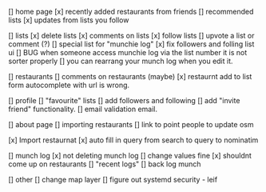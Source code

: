 [] home page
    [x] recently added restaurants from friends
    [] recommended lists
    [x] updates from lists you follow

[] lists
    [x] delete lists
    [x] comments on lists
    [x] follow lists
    [] upvote a list or comment (?)
    [] special list for "munchie log"
    [x] fix followers and folling list ui
    [] BUG when someone access munchie log via the list number it is not sorter properly
    [] you can rearrang your munch log when you edit it.

[] restaurants
    [] comments on restaurants (maybe)
    [x] restaurnt add to list form autocomplete with url is wrong.

[] profile
    [] "favourite" lists
    [] add followers and following
    [] add "invite friend" functionality.
    [] email validation email.

[] about page
    [] importing restaurants
    [] link to point people to update osm

[x] Import restaurnat
    [x] auto fill in query from search to query to nominatim

[] munch log
    [x] not deleting munch log
    [] change values fine
    [x] shouldnt come up on restaurants
    [] "recent logs"
    [] back log munch
   
[] other
    [] change map layer
    [] figure out systemd security - leif
